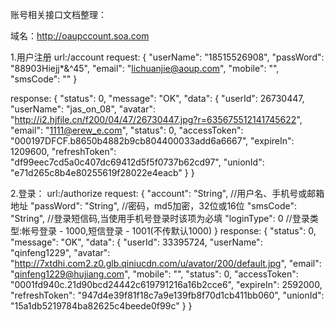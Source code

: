 账号相关接口文档整理：

域名：http://oaupccount.soa.com

1.用户注册 
url:/account
request:
{
    "userName": "18515526908",
    "passWord": "88903Hiejj*&^45",
    "email": "lichuanjie@aoup.com",
    "mobile": "",
    "smsCode": ""
}

response:
{
    "status": 0,
    "message": "OK",
    "data": {
        "userId": 26730447,
        "userName": "jas_on_08",
        "avatar": "http://i2.hjfile.cn/f200/04/47/26730447.jpg?r=635675512141745622",
        "email": "1111@erew_e.com",
        "status": 0,
        "accessToken": "000197DFCF.b8650b4882b9cb804400033add6a6667",
        "expireIn": 1209600,
        "refreshToken": "df99eec7cd5a0c407dc69412d5f5f0737b62cd97",
        "unionId": "e71d265c8b4e80255619f28022e4eacb"
    }
}

2.登录：
url:/authorize
request:
{
    "account": "String",   //用户名、手机号或邮箱地址
    "passWord": "String",  //密码，md5加密，32位或16位
    "smsCode": "String",  //登录短信码,当使用手机号登录时该项为必填
    "loginType": 0       //登录类型:帐号登录 - 1000,短信登录 - 1001(不传默认1000)
}
response:
{
    "status": 0,
    "message": "OK",
    "data": {
        "userId": 33395724,
        "userName": "qinfeng1229",
        "avatar": "http://7xtdhi.com2.z0.glb.qiniucdn.com/u/avator/200/default.jpg",
        "email": "qinfeng1229@hujiang.com",
        "mobile": "",
        "status": 0,
        "accessToken": "0001fd940c.21d90bcd24442c619791216a16b2cce6",
        "expireIn": 2592000,
        "refreshToken": "947d4e39f81f18c7a9e139fb8f70d1cb411bb060",
        "unionId": "15a1db5219784ba82625c4beede0f99c"
    }
}


